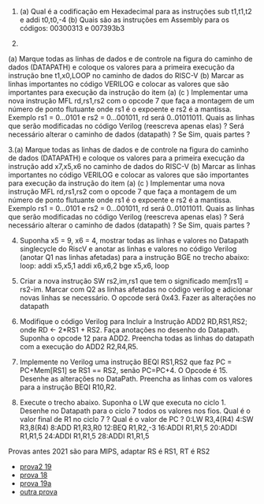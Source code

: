 
1. (a) Qual é a codificação em Hexadecimal para as instruções sub t1,t1,t2 e addi t0,t0,-4
(b) Quais são as instruções em Assembly para os códigos: 00300313 e 007393b3

2. 
(a) Marque todas as linhas de dados e de controle na figura do caminho de dados (DATAPATH)  e coloque os valores para a primeira execução da instrução bne t1,x0,LOOP  no caminho de dados do RISC-V
(b) Marcar as linhas importantes no código VERILOG e colocar as valores que são importantes para execução da instrução do item (a)
(c ) Implementar uma nova instrução MFL rd,rs1,rs2 com o opcode 7 que faça a montagem de um número de ponto flutuante onde rs1 é o expoente e rs2 é a mantissa. Exemplo rs1 = 0…0101 e rs2 = 0…001011, rd será 0..01011011. Quais as linhas que serão modificadas no código Verilog (reescreva apenas elas) ? Será necessário alterar o caminho de dados (datapath)  ? Se Sim, quais partes ?


3.(a) Marque todas as linhas de dados e de controle na figura do caminho de dados (DATAPATH)  e coloque os valores para a primeira execução da instrução add x7,x5,x6  no caminho de dados do RISC-V
(b) Marcar as linhas importantes no código VERILOG e colocar as valores que são importantes para execução da instrução do item (a)
(c ) Implementar uma nova instrução MFL rd,rs1,rs2 com o opcode 7 que faça a montagem de um número de ponto flutuante onde rs1 é o expoente e rs2 é a mantissa. Exemplo rs1 = 0…0101 e rs2 = 0…001011, rd será 0..01011011. Quais as linhas que serão modificadas no código Verilog (reescreva apenas elas) ? Será necessário alterar o caminho de dados (datapath)  ? Se Sim, quais partes ?

4. Suponha x5 = 9, x6  = 4, mostrar todas as linhas e valores no Datapath singlecycle do RiscV e anotar as linhas e valores no código Verilog (anotar Q1 nas linhas afetadas)  para a instrução BGE no trecho abaixo:
loop: addi x5,x5,1
          addi x6,x6,2
          bge x5,x6, loop
   
5. Criar a nova instrução SW rs2,im,rs1 que tem o significado mem[rs1] = rs2-im. Marcar com Q2 as linhas afetadas no código verilog e adicionar novas linhas se necessário. O opcode será 0x43. Fazer as alterações no datapath

6. Modifique o código Verilog para Incluir a Instrução ADD2 RD,RS1,RS2; onde RD ← 2*RS1 + RS2. Faça
anotações no desenho do Datapath. Suponha o opcode 12 para ADD2. Preencha todas as linhas do
datapath com a execução do ADD2 R2,R4,R5.

7. Implemente no Verilog uma instrução BEQI RS1,RS2 que faz PC = PC+Mem[RS1] se RS1 == RS2, senão
PC=PC+4. O Opcode é 15. Desenhe as alterações no DataPath. Preencha as linhas com os valores para a
instrução BEQI R10,R2.

8. Execute o trecho abaixo. Suponha o LW que executa no ciclo 1. Desenhe no Datapath para o ciclo 7
todos os valores nos fios. Qual é o valor final de R1 no ciclo 7 ? Qual é o valor de PC ?
0:LW R3,4(R4)
4:SW R3,8(R4)
8:ADD R1,R3,R0
12:BEQ R1,R2,-3
16:ADDI R1,R1,5
20:ADDI R1,R1,5
24:ADDI R1,R1,5
28:ADDI R1,R1,5

Provas antes 2021 são para MIPS, adaptar RS é RS1, RT é RS2

* [prova2 19](https://drive.google.com/file/d/1cNYYMtrTVtqleNN_7PsVwupjGDqVdyUC/view?usp=sharing)
* [prova 18](https://drive.google.com/file/d/1cNYYMtrTVtqleNN_7PsVwupjGDqVdyUC/view?usp=sharing)
* [prova 19a](https://drive.google.com/file/d/11Ho6w5Exwj3qlrGHlrQw378t48tKWlOy/view?usp=sharing)
* [outra prova](https://docs.google.com/document/d/1fYTKwIqQEAoEE1nhp1fMxruU1-qj9RYtPXkTII0JIoE/edit?usp=sharing)
  
